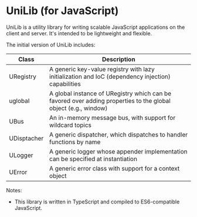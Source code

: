 # UniLib (for JavaScript)

UniLib is a utility library for writing scalable JavaScript applications on the client and server. It's intended to be lightweight and flexible.

The initial version of UniLib includes:

| Class       | Description                                                                                                    |
| ----------- | -------------------------------------------------------------------------------------------------------------- |
| URegistry   | A generic key-value registry with lazy initialization and IoC (dependency injection) capabilities              |
| uglobal     | A global instance of URegistry which can be favored over adding properties to the global object (e.g., window) |
| UBus        | An in-memory message bus, with support for wildcard topics                                                     |
| UDisptacher | A generic dispatcher, which dispatches to handler functions by name                                            |
| ULogger     | A generic logger whose appender implementation can be specified at instantiation                               |
| UError      | A generic error class with support for a context object                                                        |

Notes:

- This library is written in TypeScript and compiled to ES6-compatible JavaScript.
